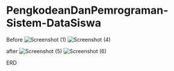 # PengkodeanDanPemrograman-Sistem-DataSiswa

Before
![Screenshot (1)](https://github.com/AnneAureliaEzra/PengkodeanDanPemrograman-Sistem-DataSiswa/assets/167234031/3a09e128-e5ed-47f4-a076-62a573f44fee)
![Screenshot (4)](https://github.com/AnneAureliaEzra/PengkodeanDanPemrograman-Sistem-DataSiswa/assets/167234031/54604418-01f5-4f18-8f3f-0cb7b89c8c89)

after
![Screenshot (5)](https://github.com/AnneAureliaEzra/PengkodeanDanPemrograman-Sistem-DataSiswa/assets/167234031/fba3f146-3378-4e86-b8b7-1b91be854109)
![Screenshot (6)](https://github.com/AnneAureliaEzra/PengkodeanDanPemrograman-Sistem-DataSiswa/assets/167234031/62394bc7-a8d0-4d62-b48f-da345380f4b9)

 ERD
 
